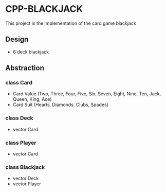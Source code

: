 # CPP-BLACKJACK
This project is the implementation of the card game blackjack

## Design
- 6 deck blackjack


## Abstraction
### class Card
- Card Value (Two, Three, Four, Five, Six, Seven, Eight, Nine, Ten, Jack, Queen, King, Ace)
- Card Suit (Hearts, Diamonds, Clubs, Spades)

### class Deck
- vector Card

### class Player
- vector Card

### class Blackjack
- vector Deck
- vector Player


